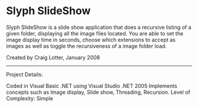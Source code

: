 Slyph SlideShow
===============

Slyph SlideShow is a slide show application that does a recursive listing of a given folder, displaying all the image files located. You are able to set the image display time in seconds, choose which extensions to accept as images as well as toggle the recursiveness of a image folder load.

Created by Craig Lotter, January 2008

*********************************

Project Details:

Coded in Visual Basic .NET using Visual Studio .NET 2005
Implements concepts such as Image display, Slide show, Threading, Recursion.
Level of Complexity: Simple
